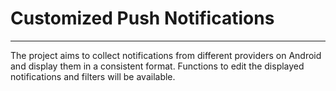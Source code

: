 # Customized Push Notifications
-------------------------------
The project aims to collect notifications from different providers on Android and display them in a consistent format.
Functions to edit the displayed notifications and filters will be available.
